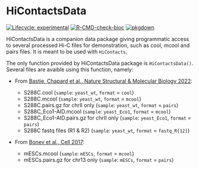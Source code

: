 # HiContactsData

<!-- badges: start -->
[![Lifecycle: experimental](https://img.shields.io/badge/lifecycle-experimental-orange.svg)](https://lifecycle.r-lib.org/articles/stages.html#experimental)
[![R-CMD-check-bioc](https://github.com/js2264/HiContactsData/actions/workflows/check-bioc.yml/badge.svg)](https://github.com/js2264/HiContactsData/actions/workflows/check-bioc.yml)
[![pkgdown](https://github.com/js2264/HiContactsData/workflows/pkgdown/badge.svg)](https://github.com/js2264/HiContactsData/actions)
<!-- badges: end -->

HiContactsData is a companion data package giving programmatic access to 
several processed Hi-C files for demonstration, such as cool, mcool and 
pairs files. It is meant to be used with `HiContacts`. 

The only function provided by HiContactsData package is `HiContactsData()`. 
Several files are avaible using this function, namely: 

- From [Bastie, Chapard et al., Nature Structural & Molecular Biology 2022](https://doi.org/10.1038/s41594-022-00780-0):
  - S288C.cool (`sample`: `yeast_wt`, `format` = `cool`)
  - S288C.mcool (`sample`: `yeast_wt`, `format` = `mcool`)
  - S288C.pairs.gz for chrII only (`sample`: `yeast_wt`, `format` = `pairs`)
  - S288C_Eco1-AID.mcool (`sample`: `yeast_Eco1`, `format` = `mcool`)
  - S288C_Eco1-AID.pairs.gz for chrII only (`sample`: `yeast_Eco1`, `format` = `pairs`)
  - S288C fastq files (R1 & R2) (`sample`: `yeast_wt`, `format` = `fastq_R{12}`)

- From [Bonev et al., Cell 2017](https://doi.org/10.1016/j.cell.2017.09.043):
  - mESCs.mcool (`sample`: `mESCs`, `format` = `mcool`)
  - mESCs.pairs.gz for chr13 only (`sample`: `mESCs`, `format` = `pairs`)
